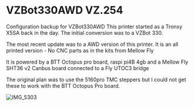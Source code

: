 # VZBot330AWD   VZ.254
Configuration backup for VZBot330AWD
This printer started as a Tronxy X5SA back in the day. The initial conversion was to a VZBot 330.

The most recent update was to a AWD version of this printer. It is an all printed version - No CNC parts as in the kits from Mellow Fly

It is powered by a BTT Octopus pro board, raspi pi4B 4gb and a Mellow Fly SHT36 v2 Canbus board connected to a Fly UTOC3 bridge

The original plan was to use the 5160pro TMC steppers but I could not get these to work with the BTT Octopus Pro board.

![IMG_5303](https://github.com/mvdveer/VZBot330AWD/assets/19568018/596192f3-5323-436a-9ce8-969eed8f6643)
